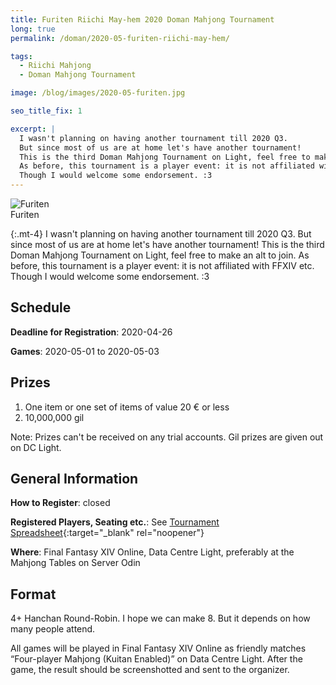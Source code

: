 ```yaml
---
title: Furiten Riichi May-hem 2020 Doman Mahjong Tournament
long: true
permalink: /doman/2020-05-furiten-riichi-may-hem/

tags:
  - Riichi Mahjong
  - Doman Mahjong Tournament

image: /blog/images/2020-05-furiten.jpg

seo_title_fix: 1

excerpt: |
  I wasn't planning on having another tournament till 2020 Q3.
  But since most of us are at home let's have another tournament!
  This is the third Doman Mahjong Tournament on Light, feel free to make an alt to join.
  As before, this tournament is a player event: it is not affiliated with FFXIV etc.
  Though I would welcome some endorsement. :3
---
```

<script type="application/ld+json">
{
  "@context": "https://schema.org",
  "@type": "SportsEvent",
  "name": "{{ page.title }}",
  "url": "{{ page.url }}",
  "sport": "Riichi Mahjong",
  "startDate": "2020-05-01",
  "endDate": "2020-05-03",
  "location": {
    "@type": "VirtualLocation",
    "name": "Final Fantasy XIV Online",
    "disambiguatingDescription": "Server Odin, Datacenter Light",
    "url": "https://eu.finalfantasyxiv.com/"
  },
  "image": "{{ page.image | absolute_url }}",
  "description": "{{ page.excerpt }}",
  "eventStatus": "https://schema.org/EventScheduled",
  "eventAttendanceMode": "https://schema.org/OnlineEventAttendanceMode",
  "isAccessibleForFree": true,
  "organizer": {
    "@type": "Person",
    "url": "https://0xreki.de/about-me/",
    "name": "quốc Thái “0xReki” Chung"
  }
}
</script>

<picture>
  <source srcset="{{ '/blog/images/xs/2020-05-furiten.avif' | prepend: site.static_url | absolute_url }}" media="(max-width: 575.96px)" type="image/avif">
  <source srcset="{{ '/blog/images/xs/2020-05-furiten.webp' | prepend: site.static_url | absolute_url }}" media="(max-width: 575.96px)" type="image/webp">
  <source srcset="{{ '/blog/images/xs/2020-05-furiten.jpg' | prepend: site.static_url | absolute_url }}" media="(max-width: 575.96px)" type="image/jpeg">
  <source srcset="{{ '/blog/images/2020-05-furiten.avif' | prepend: site.static_url | absolute_url }}" media="(min-width: 576px)" type="image/avif">
  <source srcset="{{ '/blog/images/2020-05-furiten.webp' | prepend: site.static_url | absolute_url }}" media="(min-width: 576px)" type="image/webp">
  <source srcset="{{ '/blog/images/2020-05-furiten.jpg' | prepend: site.static_url | absolute_url }}" media="(min-width: 576px)" type="image/jpeg">
  <img loading="lazy" class="my-2" src="{{ '/blog/images/2020-05-furiten.webp' | prepend: site.static_url | absolute_url }}" alt="Furiten" title="Furiten">
  <figcaption class="text-center">Furiten</figcaption>
</picture>

{:.mt-4}
I wasn't planning on having another tournament till 2020 Q3.
But since most of us are at home let's have another tournament!
This is the third Doman Mahjong Tournament on Light, feel free to make an alt to join.
As before, this tournament is a player event: it is not affiliated with FFXIV etc.
Though I would welcome some endorsement. :3

## Schedule

**Deadline for Registration**: 2020-04-26

**Games**: 2020-05-01 to 2020-05-03

## Prizes

1. One item or one set of items of value 20 € or less
2. 10,000,000 gil

Note: Prizes can't be received on any trial accounts.
Gil prizes are given out on DC Light.

## General Information

**How to Register**: closed

**Registered Players, Seating etc.**: See [Tournament Spreadsheet](https://docs.google.com/spreadsheets/d/1qBTMN2oga6UwwN64DsaGUFGyWXZMYfxqkSF7EPFTDk0/edit?usp=sharing){:target="_blank" rel="noopener"}

**Where**: Final Fantasy XIV Online, Data Centre Light, preferably at the Mahjong Tables on Server Odin

## Format

4+ Hanchan Round-Robin.
I hope we can make 8.
But it depends on how many people attend.

All games will be played in Final Fantasy XIV Online as friendly matches “Four-player Mahjong (Kuitan Enabled)” on Data Centre Light.
After the game, the result should be screenshotted and sent to the organizer.
